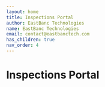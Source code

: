```yaml
---
layout: home
title: Inspections Portal
author: EastBanc Technologies
name: EastBanc Technologies
email: contact@eastbanctech.com
has_children: true
nav_order: 4
---
```


# Inspections Portal